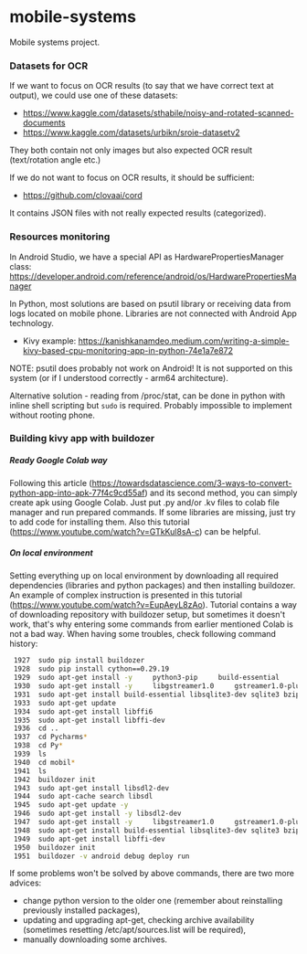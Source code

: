 # mobile-systems
Mobile systems project.

### Datasets for OCR 

If we want to focus on OCR results (to say that we have 
correct text at output), we could use one of these datasets:

- https://www.kaggle.com/datasets/sthabile/noisy-and-rotated-scanned-documents
- https://www.kaggle.com/datasets/urbikn/sroie-datasetv2

They both contain not only images but also expected OCR result (text/rotation angle etc.)

If we do not want to focus on OCR results, it should be sufficient:

- https://github.com/clovaai/cord

It contains JSON files with not really expected results (categorized).

### Resources monitoring

In Android Studio, we have a special API as HardwarePropertiesManager class: 
https://developer.android.com/reference/android/os/HardwarePropertiesManager

In Python, most solutions are based on psutil library or receiving data from logs 
located on mobile phone. Libraries are not connected with Android App technology.

- Kivy example: https://kanishkanamdeo.medium.com/writing-a-simple-kivy-based-cpu-monitoring-app-in-python-74e1a7e872

NOTE: psutil does probably not work on Android! It is not supported on this system (or if I understood correctly - arm64 architecture).

Alternative solution  - reading from /proc/stat, can be done in python with inline shell scripting but `sudo` is required.
Probably impossible to implement without rooting phone.

### Building kivy app with buildozer

##### Ready Google Colab way

Following this article (https://towardsdatascience.com/3-ways-to-convert-python-app-into-apk-77f4c9cd55af) and 
its second method, you can simply create apk using Google Colab. Just put .py and/or .kv files to colab file manager
and run prepared commands. If some libraries are missing, just try to add code for installing them. Also this tutorial
(https://www.youtube.com/watch?v=GTkKul8sA-c) can be helpful.

##### On local environment

Setting everything up on local environment by downloading all required dependencies (libraries and python packages) and
then installing buildozer. An example of complex instruction is presented in this tutorial 
(https://www.youtube.com/watch?v=EupAeyL8zAo). Tutorial contains a way of downloading repository with buildozer setup, 
but sometimes it doesn't work, that's why entering some commands from earlier mentioned Colab is not a bad way. 
When having some troubles, check following command history:

```bash
 1927  sudo pip install buildozer
 1928  sudo pip install cython==0.29.19
 1929  sudo apt-get install -y     python3-pip     build-essential     git     python3     python3-dev     ffmpeg     libsdl2-dev     libsdl2-image-dev     libsdl2-mixer-dev     libsdl2-ttf-dev     libportmidi-dev     libswscale-dev     libavformat-dev     libavcodec-dev     zlib1g-dev
 1930  sudo apt-get install -y     libgstreamer1.0     gstreamer1.0-plugins-base     gstreamer1.0-plugins-good
 1931  sudo apt-get install build-essential libsqlite3-dev sqlite3 bzip2 libbz2-dev zlib1g-dev libssl-dev openssl libgdbm-dev libgdbm-compat-dev liblzma-dev libreadline-dev libncursesw5-dev libffi-dev uuid-dev libffi6
 1933  sudo apt-get update
 1934  sudo apt-get install libffi6
 1935  sudo apt-get install libffi-dev
 1936  cd ..
 1937  cd Pycharms*
 1938  cd Py*
 1939  ls
 1940  cd mobil*
 1941  ls
 1942  buildozer init
 1943  sudo apt-get install libsdl2-dev
 1944  sudo apt-cache search libsdl
 1945  sudo apt-get update -y
 1946  sudo apt-get install -y libsdl2-dev
 1947  sudo apt-get install -y     libgstreamer1.0     gstreamer1.0-plugins-base     gstreamer1.0-plugins-good apt-get install build-essential libsqlite3-dev sqlite3 bzip2 libbz2-dev zlib1g-dev libssl-dev openssl libgdbm-dev libgdbm-compat-dev liblzma-dev libreadline-dev libncursesw5-dev libffi-dev uuid-dev libffi6
 1948  sudo apt-get install build-essential libsqlite3-dev sqlite3 bzip2 libbz2-dev zlib1g-dev libssl-dev openssl libgdbm-dev libgdbm-compat-dev liblzma-dev libreadline-dev libncursesw5-dev libffi-dev uuid-dev libffi6
 1949  sudo apt-get install libffi-dev
 1950  buildozer init
 1951  buildozer -v android debug deploy run
```

If some problems won't be solved by above commands, there are two more
advices:
- change python version to the older one (remember about reinstalling previously installed packages),
- updating and upgrading apt-get, checking archive availability (sometimes resetting /etc/apt/sources.list will be required),
- manually downloading some archives.
